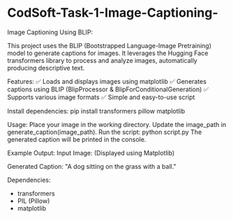 # CodSoft-Task-1-Image-Captioning-

Image Captioning Using BLIP:

This project uses the BLIP (Bootstrapped Language-Image Pretraining) model to generate captions for images. It leverages the Hugging Face transformers library to process and analyze images, automatically producing descriptive text.

Features:
✅ Loads and displays images using matplotlib
✅ Generates captions using BLIP (BlipProcessor & BlipForConditionalGeneration)
✅ Supports various image formats
✅ Simple and easy-to-use script

Install dependencies:
pip install transformers pillow matplotlib

Usage:
Place your image in the working directory.
Update the image_path in generate_caption(image_path).
Run the script:
python script.py
The generated caption will be printed in the console.

Example Output:
Input Image:
(Displayed using Matplotlib)

Generated Caption:
"A dog sitting on the grass with a ball."

Dependencies:
* transformers
* PIL (Pillow)
* matplotlib
